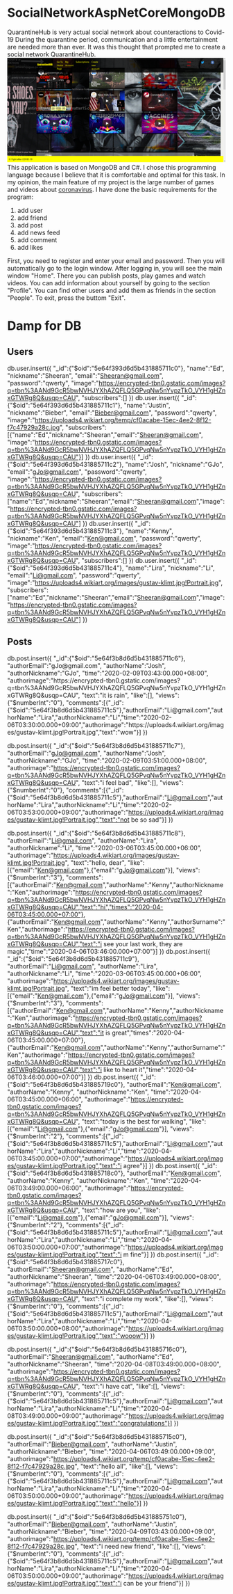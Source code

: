 # SocialNetworkAspNetCoreMongoDB
QuarantineHub is very actual social network about counteractions to Covid-19
During the quarantine period, communication and a little entertainment are needed more than ever. It was this thought that prompted me to create a social network QuarantineHub. 
![image](https://github.com/YaroslavChelentano/SocialNetworkAspNetCoreMongoDB/blob/master/screenshot.png)
This application is based on MongoDB and C#. I chose this programming language because I believe that it is comfortable and optimal for this task.
In my opinion, the main feature of my project is the large number of games and videos about [coronavirus](https://www.google.com/search?q=coronavirus&hl=uk).
I have done the basic requirements for the program:

 1. add user
 2. add friend
 3. add post
 4. add news feed
 5. add comment
 6. add likes

First, you need to register and enter your email and password. Then you will automatically go to the login window. After logging in, you will see the main window "Home".  There you can publish posts, play games and watch videos. You can add information about yourself by going to the section "Profile". You can find other users and add them as friends in the section "People". To exit, press the buttom "Exit".

<h1>Damp for DB</h1>

<h2>Users</h2>


db.user.insert({
	"_id":{"$oid":"5e64f393d6d5b431885711c0"},
	"name":"Ed",
	"nickname":"Sheeran",
	"email":"Sheeran@gmail.com",
	"password":"qwerty",
	"image":"https://encrypted-tbn0.gstatic.com/images?q=tbn%3AANd9GcR5bwNVHJYXhAZQFLQ5GPvqNw5nYvpzTkO_VYH1gHZnxGTWRg8Q&usqp=CAU",
	"subscribers":[]
})
db.user.insert({
	"_id":{"$oid":"5e64f393d6d5b431885711c1"},
	"name":"Justin",
	"nickname":"Bieber",
	"email":"Bieber@gmail.com",
	"password":"qwerty",
	"image":"https://uploads4.wikiart.org/temp/cf0acabe-15ec-4ee2-8f12-f7c47929a28c.jpg",
	"subscribers":[{"name":"Ed","nickname":"Sheeran","email":"Sheeran@gmail.com",
	"image":"https://encrypted-tbn0.gstatic.com/images?q=tbn%3AANd9GcR5bwNVHJYXhAZQFLQ5GPvqNw5nYvpzTkO_VYH1gHZnxGTWRg8Q&usqp=CAU"}]
})
db.user.insert({
	"_id":{"$oid":"5e64f393d6d5b431885711c2"},
	"name":"Josh",
	"nickname":"GJo",
	"email":"gJo@gmail.com",
	"password":"qwerty",
	"image":"https://encrypted-tbn0.gstatic.com/images?q=tbn%3AANd9GcR5bwNVHJYXhAZQFLQ5GPvqNw5nYvpzTkO_VYH1gHZnxGTWRg8Q&usqp=CAU",
	"subscribers":["name":"Ed","nickname":"Sheeran","email":"Sheeran@gmail.com","image":"https://encrypted-tbn0.gstatic.com/images?q=tbn%3AANd9GcR5bwNVHJYXhAZQFLQ5GPvqNw5nYvpzTkO_VYH1gHZnxGTWRg8Q&usqp=CAU"]
})
db.user.insert({
	"_id":{"$oid":"5e64f393d6d5b431885711c3"},
	"name":"Kenny",
	"nickname":"Ken",
	"email":"Ken@gmail.com",
	"password":"qwerty",
	"image":"https://encrypted-tbn0.gstatic.com/images?q=tbn%3AANd9GcR5bwNVHJYXhAZQFLQ5GPvqNw5nYvpzTkO_VYH1gHZnxGTWRg8Q&usqp=CAU",
	"subscribers":[]
})
db.user.insert({
	"_id":{"$oid":"5e64f393d6d5b431885711c4"},
	"name":"Lira",
	"nickname":"Li",
	"email":"Li@gmail.com",
	"password":"qwerty",
	"image":"https://uploads4.wikiart.org/images/gustav-klimt.jpg!Portrait.jpg",
	"subscribers":["name":"Ed","nickname":"Sheeran","email":"Sheeran@gmail.com","image":"https://encrypted-tbn0.gstatic.com/images?q=tbn%3AANd9GcR5bwNVHJYXhAZQFLQ5GPvqNw5nYvpzTkO_VYH1gHZnxGTWRg8Q&usqp=CAU"]
})

<h2>Posts</h2>
db.post.insert({
	"_id":{"$oid":"5e64f3b8d6d5b431885711c6"},
	"authorEmail":"gJo@gmail.com",
	"authorName":"Josh",
	"authorNickname":"GJo",
	"time":"2020-02-09T03:43:00.000+08:00",
	"authorimage":"https://encrypted-tbn0.gstatic.com/images?q=tbn%3AANd9GcR5bwNVHJYXhAZQFLQ5GPvqNw5nYvpzTkO_VYH1gHZnxGTWRg8Q&usqp=CAU",
	"text":"it is rain",
	"like":[],
	"views":{"$numberInt":"0"},
	"comments":[{"_id":{"$oid":"5e64f3b8d6d5b431885711c5"},"authorEmail":"Li@gmail.com","authorName":"Lira","authorNickname":"Li","time":"2020-02-06T03:30:00.000+09:00","authorimage":"https://uploads4.wikiart.org/images/gustav-klimt.jpg!Portrait.jpg","text":"wow"}]
})

db.post.insert({
	"_id":{"$oid":"5e64f3b8d6d5b431885711c7"},
	"authorEmail":"gJo@gmail.com",
	"authorName":"Josh",
	"authorNickname":"GJo",
	"time":"2020-02-09T03:51:00.000+08:00",
	"authorimage":"https://encrypted-tbn0.gstatic.com/images?q=tbn%3AANd9GcR5bwNVHJYXhAZQFLQ5GPvqNw5nYvpzTkO_VYH1gHZnxGTWRg8Q&usqp=CAU",
	"text":"i feel bad",
	"like":[],
	"views":{"$numberInt":"0"},
	"comments":[{"_id":{"$oid":"5e64f3b8d6d5b431885711c5"},"authorEmail":"Li@gmail.com","authorName":"Lira","authorNickname":"Li","time":"2020-02-06T03:53:00.000+09:00","authorimage":"https://uploads4.wikiart.org/images/gustav-klimt.jpg!Portrait.jpg","text":"not be so sad"}]
})

db.post.insert({
	"_id":{"$oid":"5e64f3b8d6d5b431885711c8"},
	"authorEmail":"Li@gmail.com",
	"authorName":"Lira",
	"authorNickname":"Li",
	"time":"2020-03-06T03:45:00.000+06:00",
	"authorimage":"https://uploads4.wikiart.org/images/gustav-klimt.jpg!Portrait.jpg",
	"text":"hello, dear",
	"like":[{"email":"Ken@gmail.com"},{"email":"gJo@gmail.com"}],
	"views":{"$numberInt":"3"},
	"comments":[{"authorEmail":"Ken@gmail.com","authorName":"Kenny","authorNickname":"Ken","authorimage":"https://encrypted-tbn0.gstatic.com/images?q=tbn%3AANd9GcR5bwNVHJYXhAZQFLQ5GPvqNw5nYvpzTkO_VYH1gHZnxGTWRg8Q&usqp=CAU","text":"hi","times":"2020-04-06T03:45:00.000+07:00"},
		{"authorEmail":"Ken@gmail.com","authorName":"Kenny","authorSurname":"Ken","authorimage":"https://encrypted-tbn0.gstatic.com/images?q=tbn%3AANd9GcR5bwNVHJYXhAZQFLQ5GPvqNw5nYvpzTkO_VYH1gHZnxGTWRg8Q&usqp=CAU","text":"i see your last work, they are magic","time":"2020-04-06T03:46:00.000+07:00"}]
})
db.post.insert({
	"_id":{"$oid":"5e64f3b8d6d5b431885711c9"},
	"authorEmail":"Li@gmail.com",
	"authorName":"Lira",
	"authorNickname":"Li",
	"time":"2020-03-06T03:45:00.000+06:00",
	"authorimage":"https://uploads4.wikiart.org/images/gustav-klimt.jpg!Portrait.jpg",
	"text":"im feel better today",
	"like":[{"email":"Ken@gmail.com"},{"email":"gJo@gmail.com"}],
	"views":{"$numberInt":"3"},
	"comments":[{"authorEmail":"Ken@gmail.com","authorName":"Kenny","authorNickname":"Ken","authorimage":"https://encrypted-tbn0.gstatic.com/images?q=tbn%3AANd9GcR5bwNVHJYXhAZQFLQ5GPvqNw5nYvpzTkO_VYH1gHZnxGTWRg8Q&usqp=CAU","text":"it is great","times":"2020-04-06T03:45:00.000+07:00"},
		{"authorEmail":"Ken@gmail.com","authorName":"Kenny","authorSurname":"Ken","authorimage":"https://encrypted-tbn0.gstatic.com/images?q=tbn%3AANd9GcR5bwNVHJYXhAZQFLQ5GPvqNw5nYvpzTkO_VYH1gHZnxGTWRg8Q&usqp=CAU","text":"i like to heart it","time":"2020-04-06T03:46:00.000+07:00"}]
})
db.post.insert({
	"_id":{"$oid":"5e64f3b8d6d5b431885719c0"},
	"authorEmail":"Ken@gmail.com",
	"authorName":"Kenny",
	"authorNickname":"Ken",
	"time":"2020-04-06T03:45:00.000+06:00",
	"authorimage":"https://encrypted-tbn0.gstatic.com/images?q=tbn%3AANd9GcR5bwNVHJYXhAZQFLQ5GPvqNw5nYvpzTkO_VYH1gHZnxGTWRg8Q&usqp=CAU",
	"text":"today is the best for walking",
	"like":[{"email":"Li@gmail.com"},{"email":"gJo@gmail.com"}],
	"views":{"$numberInt":"2"},
	"comments":[{"_id":{"$oid":"5e64f3b8d6d5b431885711c5"},"authorEmail":"Li@gmail.com","authorName":"Lira","authorNickname":"Li","time":"2020-04-06T03:45:00.000+07:00","authorimage":"https://uploads4.wikiart.org/images/gustav-klimt.jpg!Portrait.jpg","text":"i agree"}]
})
db.post.insert({
	"_id":{"$oid":"5e64f3b8d6d5b431885718c0"},
	"authorEmail":"Ken@gmail.com",
	"authorName":"Kenny",
	"authorNickname":"Ken",
	"time":"2020-04-06T03:49:00.000+06:00",
	"authorimage":"https://encrypted-tbn0.gstatic.com/images?q=tbn%3AANd9GcR5bwNVHJYXhAZQFLQ5GPvqNw5nYvpzTkO_VYH1gHZnxGTWRg8Q&usqp=CAU",
	"text":"how are you",
	"like":[{"email":"Li@gmail.com"},{"email":"gJo@gmail.com"}],
	"views":{"$numberInt":"2"},
	"comments":[{"_id":{"$oid":"5e64f3b8d6d5b431885711c5"},"authorEmail":"Li@gmail.com","authorName":"Lira","authorNickname":"Li","time":"2020-04-06T03:50:00.000+07:00","authorimage":"https://uploads4.wikiart.org/images/gustav-klimt.jpg!Portrait.jpg","text":"i m fine"}]
})
db.post.insert({
	"_id":{"$oid":"5e64f3b8d6d5b431885717c0"},
	"authorEmail":"Sheeran@gmail.com",
	"authorName":"Ed",
	"authorNickname":"Sheeran",
	"time":"2020-04-06T03:49:00.000+08:00",
	"authorimage":"https://encrypted-tbn0.gstatic.com/images?q=tbn%3AANd9GcR5bwNVHJYXhAZQFLQ5GPvqNw5nYvpzTkO_VYH1gHZnxGTWRg8Q&usqp=CAU",
	"text":"i complete my work",
	"like":[],
	"views":{"$numberInt":"0"},
	"comments":[{"_id":{"$oid":"5e64f3b8d6d5b431885711c5"},"authorEmail":"Li@gmail.com","authorName":"Lira","authorNickname":"Li","time":"2020-04-06T03:50:00.000+08:00","authorimage":"https://uploads4.wikiart.org/images/gustav-klimt.jpg!Portrait.jpg","text":"wooow"}]
})

db.post.insert({
	"_id":{"$oid":"5e64f3b8d6d5b431885716c0"},
	"authorEmail":"Sheeran@gmail.com",
	"authorName":"Ed",
	"authorNickname":"Sheeran",
	"time":"2020-04-08T03:49:00.000+08:00",
	"authorimage":"https://encrypted-tbn0.gstatic.com/images?q=tbn%3AANd9GcR5bwNVHJYXhAZQFLQ5GPvqNw5nYvpzTkO_VYH1gHZnxGTWRg8Q&usqp=CAU",
	"text":"i have cat",
	"like":[],
	"views":{"$numberInt":"0"},
	"comments":[{"_id":{"$oid":"5e64f3b8d6d5b431885711c5"},"authorEmail":"Li@gmail.com","authorName":"Lira","authorNickname":"Li","time":"2020-04-08T03:49:00.000+09:00","authorimage":"https://uploads4.wikiart.org/images/gustav-klimt.jpg!Portrait.jpg","text":"congratulations"}]
})

db.post.insert({
	"_id":{"$oid":"5e64f3b8d6d5b431885715c0"},
	"authorEmail":"Bieber@gmail.com",
	"authorName":"Justin",
	"authorNickname":"Bieber",
	"time":"2020-04-06T03:49:00.000+09:00",
	"authorimage":"https://uploads4.wikiart.org/temp/cf0acabe-15ec-4ee2-8f12-f7c47929a28c.jpg",
	"text":"hello all",
	"like":[],
	"views":{"$numberInt":"0"},
	"comments":[{"_id":{"$oid":"5e64f3b8d6d5b431885711c5"},"authorEmail":"Li@gmail.com","authorName":"Lira","authorNickname":"Li","time":"2020-04-06T03:50:00.000+09:00","authorimage":"https://uploads4.wikiart.org/images/gustav-klimt.jpg!Portrait.jpg","text":"hello"}]
})


db.post.insert({
	"_id":{"$oid":"5e64f3b8d6d5b431885751c0"},
	"authorEmail":"Bieber@gmail.com",
	"authorName":"Justin",
	"authorNickname":"Bieber",
	"time":"2020-04-09T03:43:00.000+09:00",
	"authorimage":"https://uploads4.wikiart.org/temp/cf0acabe-15ec-4ee2-8f12-f7c47929a28c.jpg",
	"text":"i need new friend",
	"like":[],
	"views":{"$numberInt":"0"},
	"comments":[{"_id":{"$oid":"5e64f3b8d6d5b431885711c5"},"authorEmail":"Li@gmail.com","authorName":"Lira","authorNickname":"Li","time":"2020-04-06T03:50:00.000+09:00","authorimage":"https://uploads4.wikiart.org/images/gustav-klimt.jpg!Portrait.jpg","text":"i can be your friend"}]
})
